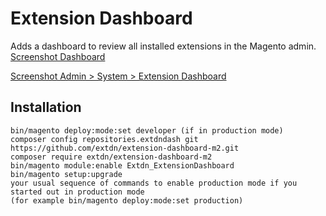 # Extension Dashboard
Adds a dashboard to review all installed extensions in the Magento admin.
[Screenshot Dashboard](/docs/extension_dashboard.png?raw=true "Extension Dashboard")

[Screenshot Admin > System > Extension Dashboard](/docs/admin_menu_entry.png?raw=true "Admin Menu")

## Installation

```
bin/magento deploy:mode:set developer (if in production mode)
composer config repositories.extdndash git https://github.com/extdn/extension-dashboard-m2.git
composer require extdn/extension-dashboard-m2
bin/magento module:enable Extdn_ExtensionDashboard
bin/magento setup:upgrade  
your usual sequence of commands to enable production mode if you started out in production mode
(for example bin/magento deploy:mode:set production)
```
